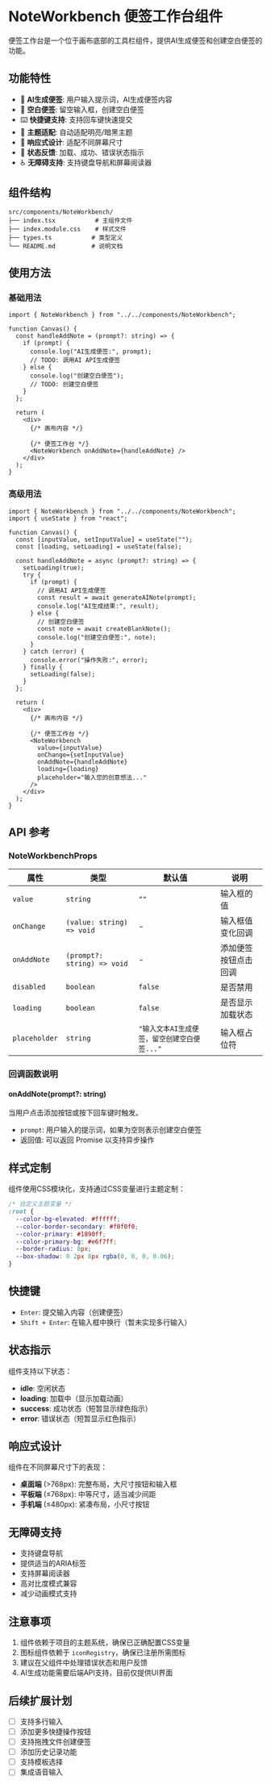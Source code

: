 # NoteWorkbench 便签工作台组件

便签工作台是一个位于画布底部的工具栏组件，提供AI生成便签和创建空白便签的功能。

## 功能特性

- 🤖 **AI生成便签**: 用户输入提示词，AI生成便签内容
- 📝 **空白便签**: 留空输入框，创建空白便签
- ⌨️ **快捷键支持**: 支持回车键快速提交
- 🎨 **主题适配**: 自动适配明亮/暗黑主题
- 📱 **响应式设计**: 适配不同屏幕尺寸
- 🔄 **状态反馈**: 加载、成功、错误状态指示
- ♿ **无障碍支持**: 支持键盘导航和屏幕阅读器

## 组件结构

```
src/components/NoteWorkbench/
├── index.tsx           # 主组件文件
├── index.module.css    # 样式文件
├── types.ts           # 类型定义
└── README.md          # 说明文档
```

## 使用方法

### 基础用法

```tsx
import { NoteWorkbench } from "../../components/NoteWorkbench";

function Canvas() {
  const handleAddNote = (prompt?: string) => {
    if (prompt) {
      console.log("AI生成便签:", prompt);
      // TODO: 调用AI API生成便签
    } else {
      console.log("创建空白便签");
      // TODO: 创建空白便签
    }
  };

  return (
    <div>
      {/* 画布内容 */}
      
      {/* 便签工作台 */}
      <NoteWorkbench onAddNote={handleAddNote} />
    </div>
  );
}
```

### 高级用法

```tsx
import { NoteWorkbench } from "../../components/NoteWorkbench";
import { useState } from "react";

function Canvas() {
  const [inputValue, setInputValue] = useState("");
  const [loading, setLoading] = useState(false);

  const handleAddNote = async (prompt?: string) => {
    setLoading(true);
    try {
      if (prompt) {
        // 调用AI API生成便签
        const result = await generateAINote(prompt);
        console.log("AI生成结果:", result);
      } else {
        // 创建空白便签
        const note = await createBlankNote();
        console.log("创建空白便签:", note);
      }
    } catch (error) {
      console.error("操作失败:", error);
    } finally {
      setLoading(false);
    }
  };

  return (
    <div>
      {/* 画布内容 */}
      
      {/* 便签工作台 */}
      <NoteWorkbench
        value={inputValue}
        onChange={setInputValue}
        onAddNote={handleAddNote}
        loading={loading}
        placeholder="输入您的创意想法..."
      />
    </div>
  );
}
```

## API 参考

### NoteWorkbenchProps

| 属性 | 类型 | 默认值 | 说明 |
|------|------|--------|------|
| `value` | `string` | `""` | 输入框的值 |
| `onChange` | `(value: string) => void` | - | 输入框值变化回调 |
| `onAddNote` | `(prompt?: string) => void` | - | 添加便签按钮点击回调 |
| `disabled` | `boolean` | `false` | 是否禁用 |
| `loading` | `boolean` | `false` | 是否显示加载状态 |
| `placeholder` | `string` | `"输入文本AI生成便签，留空创建空白便签..."` | 输入框占位符 |

### 回调函数说明

#### onAddNote(prompt?: string)

当用户点击添加按钮或按下回车键时触发。

- `prompt`: 用户输入的提示词，如果为空则表示创建空白便签
- 返回值: 可以返回 Promise 以支持异步操作

## 样式定制

组件使用CSS模块化，支持通过CSS变量进行主题定制：

```css
/* 自定义主题变量 */
:root {
  --color-bg-elevated: #ffffff;
  --color-border-secondary: #f0f0f0;
  --color-primary: #1890ff;
  --color-primary-bg: #e6f7ff;
  --border-radius: 8px;
  --box-shadow: 0 2px 8px rgba(0, 0, 0, 0.06);
}
```

## 快捷键

- `Enter`: 提交输入内容（创建便签）
- `Shift + Enter`: 在输入框中换行（暂未实现多行输入）

## 状态指示

组件支持以下状态：

- **idle**: 空闲状态
- **loading**: 加载中（显示加载动画）
- **success**: 成功状态（短暂显示绿色指示）
- **error**: 错误状态（短暂显示红色指示）

## 响应式设计

组件在不同屏幕尺寸下的表现：

- **桌面端** (>768px): 完整布局，大尺寸按钮和输入框
- **平板端** (≤768px): 中等尺寸，适当减少间距
- **手机端** (≤480px): 紧凑布局，小尺寸按钮

## 无障碍支持

- 支持键盘导航
- 提供适当的ARIA标签
- 支持屏幕阅读器
- 高对比度模式兼容
- 减少动画模式支持

## 注意事项

1. 组件依赖于项目的主题系统，确保已正确配置CSS变量
2. 图标组件依赖于 `iconRegistry`，确保已注册所需图标
3. 建议在父组件中处理错误状态和用户反馈
4. AI生成功能需要后端API支持，目前仅提供UI界面

## 后续扩展计划

- [ ] 支持多行输入
- [ ] 添加更多快捷操作按钮
- [ ] 支持拖拽文件创建便签
- [ ] 添加历史记录功能
- [ ] 支持模板选择
- [ ] 集成语音输入
